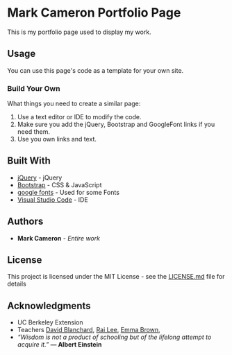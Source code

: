 # Mark Cameron Portfolio Page
This is my portfolio page used to display my work.

## Usage
You can use this page's code as a template for your own site.  

### Build Your Own

What things you need to create a similar page:

1. Use a text editor or IDE to modify the code.
2. Make sure you add the jQuery, Bootstrap and GoogleFont links if you need them.
3. Use you own links and text.

## Built With

* [jQuery](http://jquery.com/) - jQuery
* [Bootstrap](https://getbootstrap.com/) - CSS & JavaScript
* [google fonts](https://fonts.google.com/) - Used for some Fonts
* [Visual Studio Code](https://code.visualstudio.com/) - IDE

## Authors

* **Mark Cameron** - *Entire work*

## License

This project is licensed under the MIT License - see the [LICENSE.md](https://github.com/markcam1/markcam1.github.io/blob/master/LICENSE.md) file for details

## Acknowledgments

* UC Berkeley Extension
* Teachers [David Blanchard](https://www.linkedin.com/in/dblanchard13/), [Rai Lee](https://www.linkedin.com/in/rai-lee-38061696/), [Emma Brown](https://github.com/EmmaEm),
* _“Wisdom is not a product of schooling but of the lifelong attempt to acquire it.”_ **― Albert Einstein** 